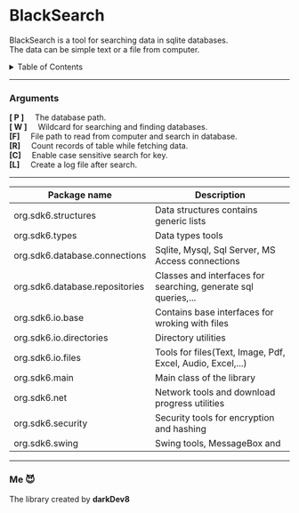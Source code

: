 # BlackSearch
BlackSearch is a tool for searching data in sqlite databases. </br>
The data can be simple text or a file from computer.

<details>
  <summary>Table of Contents</summary>
  <ul>
    <li><a href="#Arguments">Arguments</a></li>
    <li><a href="#installation">Installation</a></li>
    <li><a href="#packages">Packages</a></li>
    <li><a href="#usages">Usages</a></li>
  </ul>
</details>

-----------
### Arguments

**[ P ]**  &nbsp;&nbsp;&nbsp; The database path.  </br>
**[ W ]**  &nbsp;&nbsp;&nbsp; Wildcard for searching and finding databases. </br>
**[F]**  &nbsp;&nbsp;&nbsp; File path to read from computer and search in database. </br>
**[R]**  &nbsp;&nbsp;&nbsp; Count records of table while fetching data. </br>
**[C]**  &nbsp;&nbsp;&nbsp; Enable case sensitive search for key. </br>
**[L]**  &nbsp;&nbsp;&nbsp; Create a log file after search. </br>

-----------

Package name | Description
------------ | ------------
org.sdk6.structures | Data structures contains generic lists
org.sdk6.types | Data types tools
org.sdk6.database.connections | Sqlite, Mysql, Sql Server, MS Access connections
org.sdk6.database.repositories | Classes and interfaces for searching, generate sql queries,...
org.sdk6.io.base | Contains base interfaces for wroking with files
org.sdk6.io.directories | Directory utilities
org.sdk6.io.files | Tools for files(Text, Image, Pdf, Excel, Audio, Excel,...)
org.sdk6.main | Main class of the library
org.sdk6.net | Network tools and download progress utilities
org.sdk6.security | Security tools for encryption and hashing
org.sdk6.swing | Swing tools, MessageBox and 

-----------
### Me 😈
The library created by **darkDev8** </br>
